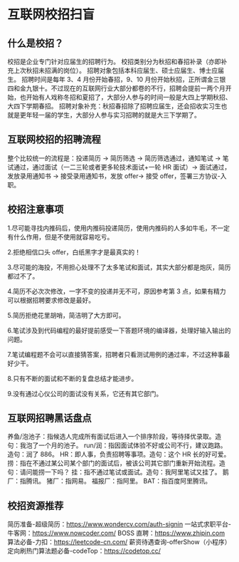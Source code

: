 # 互联网校招扫盲

## 什么是校招？

校招是企业专门针对应届生的招聘行为。
校招类别分为秋招和春招补录（亦即补充上次秋招未招满的岗位）。
招聘对象包括本科应届生、硕士应届生、博士应届生。
招聘时间是每年 3、4 月份开始春招，9、10 月份开始秋招，正所谓金三银四和金九银十。不过现在的互联网行业大部分都卷的不行，招聘会提前一两个月开始，也开始有人戏称冬招和夏招了，大部分人参与的时间一般是大四上学期秋招、大四下学期春招。
招聘对象补充：秋招春招除了招聘应届生，还会招收实习生也就是更年轻一届的学生，大部分人参与实习招聘的就是大三下学期了。

## 互联网校招的招聘流程

整个比较统一的流程是：投递简历 → 简历筛选 → 简历筛选通过，通知笔试 → 笔试通过，通过面试（一二三轮或者更多轮技术面试+一轮 HR 面试）→ 面试通过，发放录用通知书 → 接受录用通知书，发放 offer→ 接受 offer，签署三方协议-入职。

## 校招注意事项

1.尽可能寻找内推码后，使用内推码投递简历，使用内推码的人多如牛毛，不一定有什么作用，但是不使用就容易吃亏。

2.拒绝相信口头 offer，白纸黑字才是最真实的！

3.尽可能的海投，不用担心处理不了太多笔试和面试，其实大部分都是炮灰，简历都过不了。

4.简历不必次次修改，一字不变的投递并无不可，原因参考第 3 点，如果有精力可以根据招聘要求修改是最好。

5.简历拒绝花里胡哨，简洁明了大方即可。

6.笔试涉及到代码编程的最好提前感受一下答题环境的编译器，处理好输入输出的问题。

7.笔试编程题不会可以直接猜答案，招聘者只看测试用例的通过率，不过这种事最好少干。

8.只有不断的面试和不断的复盘总结才能进步。

9.没有通过心仪公司的面试没有关系，它还有其它部门。

## 互联网招聘黑话盘点

养鱼/泡池子：指候选人完成所有面试后进入一个排序阶段，等待择优录取。造句：我泡了一个月的池子。
run/润：指因面试体验不好或公司不行，建议跑路。造句：润了 886。
HR：即人事，负责招聘等事项。造句：这个 HR 长的好可爱。
捞：指在不通过某公司某个部门的面试后，被该公司其它部门重新开始流程。造句：请问能捞一下吗？
挂：指不通过笔试或面试。造句：我阿里笔试又挂了。
鹅厂：指腾讯。
猪厂：指网易。
福报厂：指阿里。
BAT：指百度阿里腾讯。

## 校招资源推荐

简历准备-超级简历：https://www.wondercv.com/auth-signin
一站式求职平台-牛客网：https://www.nowcoder.com/
BOSS 直聘：https://www.zhipin.com
算法必备-力扣：https://leetcode-cn.com/
薪资待遇查询-offerShow（小程序）
定向刷热门算法题必备-codeTop：https://codetop.cc/
